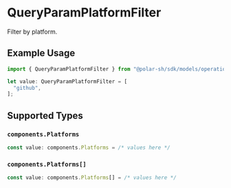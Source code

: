 # QueryParamPlatformFilter

Filter by platform.

## Example Usage

```typescript
import { QueryParamPlatformFilter } from "@polar-sh/sdk/models/operations";

let value: QueryParamPlatformFilter = [
  "github",
];
```

## Supported Types

### `components.Platforms`

```typescript
const value: components.Platforms = /* values here */
```

### `components.Platforms[]`

```typescript
const value: components.Platforms[] = /* values here */
```

